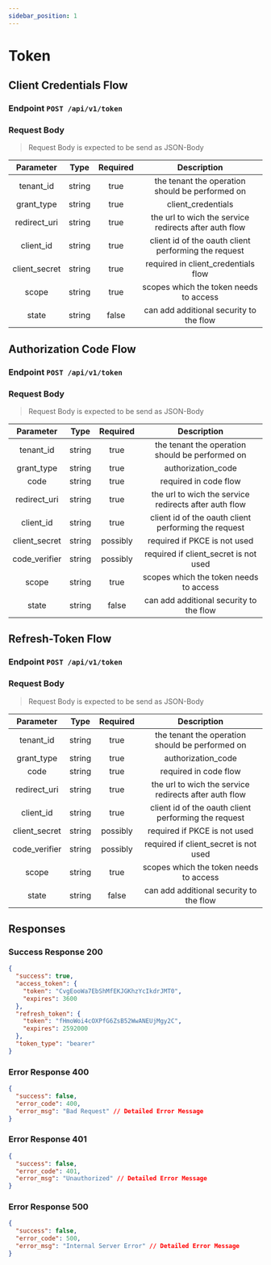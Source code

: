 ```yaml
---
sidebar_position: 1
---
```


# Token

## Client Credentials Flow

### Endpoint `POST /api/v1/token`

### Request Body

> Request Body is expected to be send as JSON-Body

|   Parameter   |  Type  | Required |                      Description                      |
| :-----------: | :----: | :------: | :---------------------------------------------------: |
|   tenant_id   | string |   true   |    the tenant the operation should be performed on    |
|  grant_type   | string |   true   |                  client_credentials                   |
| redirect_uri  | string |   true   | the url to wich the service redirects after auth flow |
|   client_id   | string |   true   | client id of the oauth client performing the request  |
| client_secret | string |   true   |          required in client_credentials flow          |
|     scope     | string |   true   |        scopes which the token needs to access         |
|     state     | string |  false   |        can add additional security to the flow        |

## Authorization Code Flow

### Endpoint `POST /api/v1/token`

### Request Body

> Request Body is expected to be send as JSON-Body

|   Parameter   |  Type  | Required |                      Description                      |
| :-----------: | :----: | :------: | :---------------------------------------------------: |
|   tenant_id   | string |   true   |    the tenant the operation should be performed on    |
|  grant_type   | string |   true   |                  authorization_code                   |
|     code      | string |   true   |                 required in code flow                 |
| redirect_uri  | string |   true   | the url to wich the service redirects after auth flow |
|   client_id   | string |   true   | client id of the oauth client performing the request  |
| client_secret | string | possibly |             required if PKCE is not used              |
| code_verifier | string | possibly |         required if client_secret is not used         |
|     scope     | string |   true   |        scopes which the token needs to access         |
|     state     | string |  false   |        can add additional security to the flow        |

## Refresh-Token Flow

### Endpoint `POST /api/v1/token`

### Request Body

> Request Body is expected to be send as JSON-Body

|   Parameter   |  Type  | Required |                      Description                      |
| :-----------: | :----: | :------: | :---------------------------------------------------: |
|   tenant_id   | string |   true   |    the tenant the operation should be performed on    |
|  grant_type   | string |   true   |                  authorization_code                   |
|     code      | string |   true   |                 required in code flow                 |
| redirect_uri  | string |   true   | the url to wich the service redirects after auth flow |
|   client_id   | string |   true   | client id of the oauth client performing the request  |
| client_secret | string | possibly |             required if PKCE is not used              |
| code_verifier | string | possibly |         required if client_secret is not used         |
|     scope     | string |   true   |        scopes which the token needs to access         |
|     state     | string |  false   |        can add additional security to the flow        |

## Responses

### Success Response 200

```json
{
  "success": true,
  "access_token": {
    "token": "CvgEooWa7EbShMfEKJGKhzYcIkdrJMT0",
    "expires": 3600
  },
  "refresh_token": {
    "token": "fHmoWoi4cOXPfG6ZsB52WwANEUjMgy2C",
    "expires": 2592000
  },
  "token_type": "bearer"
}
```

### Error Response 400

```json
{
  "success": false,
  "error_code": 400,
  "error_msg": "Bad Request" // Detailed Error Message
}
```

### Error Response 401

```json
{
  "success": false,
  "error_code": 401,
  "error_msg": "Unauthorized" // Detailed Error Message
}
```

### Error Response 500

```json
{
  "success": false,
  "error_code": 500,
  "error_msg": "Internal Server Error" // Detailed Error Message
}
```
